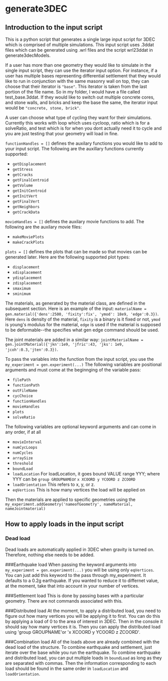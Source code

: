 # generate3DEC

## Introduction to the input script 
This is a python script that generates a single large input script for 3DEC which is comprised of multiple simulations. This input script uses .3ddat files which can be generated using .wrl files and the script wrl23ddat in generate3decModels. 

If a user has more than one geometry they would like to simulate in the single input script, they can use the iterator input option. For instance, if a user has multiple bases representing differential settlement that they would like to run in conjunction with the same masonry wall on top, they can choose that their iterator is `"base"`. This iterator is taken from the last portion of the file name. So in my folder, I would have a file called test_base.3ddat. If they would like to switch out multiple concrete cores, and stone walls, and bricks and keep the base the same, the iterator input would be `"concrete, stone, brick"`.

A user can choose what type of cycling they want for their simulations. Currently this works with loop which uses cycloop, ratio which is for a solveRatio, and test which is for when you dont actually need it to cycle and you are just testing that your geometry will load in fine. 

`functionHandles = []` defines the auxilary functions you would like to add to your input script. The following are the auxillary functions currently supported:
* `getDisplacement`
* `getStress`
* `getCracks`
* `getFinalCentroid`
* `getVolume`
* `getInitCentroid`
* `getInitVert`
* `getFinalVert`
* `getNeighbors`
* `getCrackData`

`movieHandles = []` defines the auxilary movie functions to add. The following are the auxilary movie files:
* `makeMoviePlots`
* `makeCrackPlots`

`plots = []` defines the plots that can be made so that movies can be generated later. Here are the following supported plot types:
* `displacement`
* `xdisplacement`
* `ydisplacement`
* `zdisplacement`
* `smaximum`
* `sminimum`

The materials, as generated by the material class, are defined in the subsequent section. Here is an example of the input: 
`materialName = gen.material({'dens':2500, 'fixity':fix', 'ymod': 18e9, 'edge':0.3})`.
Here `dens` is density of the material, `fixity` is a binary is it fixed or not, `ymod` is young's modulus for the material, `edge` is used if the material is supposed to be deformable--the specifies what gen edge command should be used. 

The joint materials are added in a similar way: 
`jointMaterialName = gen.jointMaterial({'jkn':1e9, 'jfric':43, 'jks': 1e9, 'jcoh':0.3,'jten':0.3})`.

To pass the variables into the function from the input script, you use the `my_experiment = gen.experiment(...)`
The following variables are positional arguments and must come at the beginnging of the variable pass:
* `filePath`
* `functionPath`
* `outFileName`
* `cycChoice`
* `functionHandles`
* `movieHandles`
* `plots`
* `solveRatio`

The following variables are optional keyword arguments and can come in any order, if at all
* `movieInterval`
* `numCycLoops`
* `numCycles`
* `arraySize`
* `threshold`
* `boundLoad`
* `loadLocation` For loadLocation, it goes bound VALUE range YYY; where YYY can be `group GROUPNAME`or `x XCOORD y YCOORD z ZCOORD`
* `loadOrientation` This refers to x, y, or z.
* `eqVertices` This is how many vertices the load will be applied on

Then the materials are applied to specific geometries using the `my_experiment.addGeometry('nameofGeometry', nameMaterial, nameJointmaterial)`


## How to apply loads in the input script
### Dead load
Dead loads are automatically applied in 3DEC when gravity is turned on. Therefore, nothing else needs to be added. 

###Earthquake load
When passing the keyword arguments into `my_experiment = gen.experiment(...)` you will be using only `eqVertices`. You can just add this keyword to the pass through my_experiment. It defaults to a 0.2g earthquake. If you wanted to reduce it to differnet value, at the moment, take that into account in your number of vertices. 

###Settlement load
This is done by passing bases with a particular geometry. There are not commands associated with this. 

###Distributed load
At the moment, to apply a distributed load, you need to figure out how many vertices you will be applying it to first. You can do this by applying a load of 0 to the area of interest in 3DEC. Then in the console it should say how many vertices it is. Then you can apply the distributed load using 'group GROUPNAME'or 'x XCOORD y YCOORD z ZCOORD'. 

###Combination load
All of the loads above are already combined with the dead load of the structure. To combine earthquake and settlement, just iterate over the base while you run the earthquake. 
To combine earthquake and distributed load, you can put multiple loads in `boundLoad` as long as they are separated with commas. Then the information corresponding to each load should be found in the same order in `loadLocation` and `loadOrientation`. 
